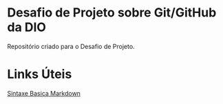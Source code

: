 # Desafio de Projeto sobre Git/GitHub da DIO  
Repositório criado para o Desafio de Projeto.
# Links Úteis
[Sintaxe Basica Markdown](https://markdown.net.br/sintaxe-basica/)
